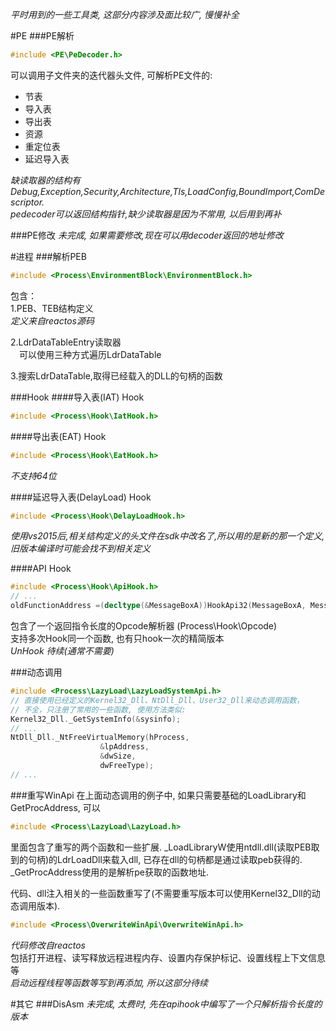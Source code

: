 _平时用到的一些工具类, 这部分内容涉及面比较广, 慢慢补全_

#PE
###PE解析
```c++
#include <PE\PeDecoder.h>  
```
可以调用子文件夹的迭代器头文件, 可解析PE文件的:  
* 节表  
* 导入表  
* 导出表  
* 资源  
* 重定位表  
* 延迟导入表  

_缺读取器的结构有_  
_Debug,Exception,Security,Architecture,Tls,LoadConfig,BoundImport,ComDescriptor._  
_pedecoder可以返回结构指针,缺少读取器是因为不常用, 以后用到再补_


###PE修改
_未完成, 如果需要修改,现在可以用decoder返回的地址修改_



#进程
###解析PEB
```c++
#include <Process\EnvironmentBlock\EnvironmentBlock.h>  
```
包含：  
1.PEB、TEB结构定义  
_定义来自reactos源码_  

2.LdrDataTableEntry读取器  
　可以使用三种方式遍历LdrDataTable  

3.搜索LdrDataTable,取得已经载入的DLL的句柄的函数  

###Hook
####导入表(IAT) Hook
```c++
#include <Process\Hook\IatHook.h>  
```

####导出表(EAT) Hook
```c++
#include <Process\Hook\EatHook.h>  
```
_不支持64位_  

####延迟导入表(DelayLoad) Hook
```c++
#include <Process\Hook\DelayLoadHook.h>  
```
_使用vs2015后,相关结构定义的头文件在sdk中改名了,所以用的是新的那一个定义,旧版本编译时可能会找不到相关定义_  

####API Hook
```c++
#include <Process\Hook\ApiHook.h> 
// ...
oldFunctionAddress =(decltype(&MessageBoxA))HookApi32(MessageBoxA, MessageBoxA_Hook1);

```
包含了一个返回指令长度的Opcode解析器 (Process\Hook\Opcode)  
支持多次Hook同一个函数, 也有只hook一次的精简版本  
_UnHook 待续(通常不需要)_


###动态调用
```c++
#include <Process\LazyLoad\LazyLoadSystemApi.h> 
// 直接使用已经定义的Kernel32_Dll、NtDll_Dll、User32_Dll来动态调用函数，
// 不全，只注册了常用的一些函数, 使用方法类似:
Kernel32_Dll._GetSystemInfo(&sysinfo);
// ... 
NtDll_Dll._NtFreeVirtualMemory(hProcess,
					&lpAddress,
					&dwSize,
					dwFreeType);
// ...

```


###重写WinApi
在上面动态调用的例子中, 如果只需要基础的LoadLibrary和GetProcAddress, 可以
```c++
#include <Process\LazyLoad\LazyLoad.h>  
```
里面包含了重写的两个函数和一些扩展. _LoadLibraryW使用ntdll.dll(读取PEB取到的句柄)的LdrLoadDll来载入dll,
已存在dll的句柄都是通过读取peb获得的. _GetProcAddress使用的是解析pe获取的函数地址.  

代码、dll注入相关的一些函数重写了(不需要重写版本可以使用Kernel32_Dll的动态调用版本).
```c++
#include <Process\OverwriteWinApi\OverwriteWinApi.h>  
```
_代码修改自reactos_  
包括打开进程、读写释放远程进程内存、设置内存保护标记、设置线程上下文信息等  
_启动远程线程等函数等写到再添加, 所以这部分待续_


#其它
###DisAsm
_未完成, 太费时, 先在apihook中编写了一个只解析指令长度的版本_
